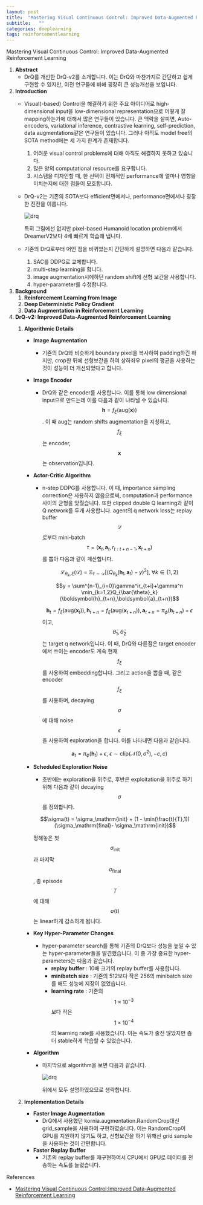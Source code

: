 ```yaml
---
layout: post
title:  "Mastering Visual Continuous Control: Improved Data-Augmented Reinforcement Learning 논문 리뷰 및 설명"
subtitle:   ""
categories: deeplearning
tags: reinforcementlearning
---
```

Mastering Visual Continuous Control:
Improved Data-Augmented Reinforcement Learning

1. **Abstract**
    - DrQ를 개선한 DrQ-v2를 소개합니다. 이는 DrQ와 마찬가지로 간단하고 쉽게 구현할 수 있지만, 이전 연구들에 비해 굉장히 큰 성능개선을 보입니다.
2. **Introduction**
    - Visual(-based) Control을 해결하기 위한 주요 아이디어로 high-dimensional input을 low-dimensional representation으로 어떻게 잘 mapping하는가에 대해서 많은 연구들이 있습니다. 큰 맥락을 살피면, Auto-encoders, variational inference, contrastive learning, self-prediction, data augmentations같은 연구들이 있습니다. 그러나 아직도 model free의 SOTA method에는 세 가지 한계가 존재합니다.
        1. 어려운 visual control problems에 대해 아직도 해결하지 못하고 있습니다.
        2. 많은 양의 computational resource를 요구합니다.
        3. 시스템을 디자인할 때, 한 선택이 전체적인 performance에 얼마나 영향을 미치는지에 대한 점들이 모호합니다.
    - DrQ-v2는 기존의 SOTA보다 efficient면에서나, performance면에서나 굉장한 진전을 이룹니다.

        ![drq](/assets/img/drq_2_0.PNG)

        특히 그림에선 없지만 pixel-based Humanoid location problem에서 DreamerV2보다 4배 빠르게 학습해 냅니다. 

    - 기존의 DrQ로부터 어떤 점을 바뀌었는지 간단하게 설명하면 다음과 같습니다.
        1. SAC를 DDPG로 교체합니다.
        2. multi-step learning을 합니다.
        3. image augmentation시에하던 random shift에 선형 보간을 사용합니다.
        4. hyper-parameter를 수정합니다.
3. **Background**
    1. **Reinforcement Learning from Image**
    2. **Deep Deterministic Policy Gradient**
    3. **Data Augmentation in Reinforcement Learning**
4. **DrQ-v2: Improved Data-Augmented Reinforcement Learning**
    1. **Algorithmic Details**
        - **Image Augmentation**
            - 기존의 DrQ와 비슷하게 boundary pixel을 복사하여 padding하긴 하지만, crop한 뒤에 선형보간을 하여 상하좌우 pixel의 평균을 사용하는 것이 성능이 더 개선되었다고 합니다.
        - **Image Encoder**
            - DrQ와 같은 encoder를 사용합니다. 이를 통해 low dimensional input으로 만드는데 이를 다음과 같이 나타낼 수 있습니다. $$\boldsymbol{h} = f_\xi(\mathrm{aug}(\boldsymbol{x}))$$. 이 때 aug는 random shifts augmentation을 지칭하고, $$f_\xi$$는 encoder, $$\boldsymbol{x}$$는 observation입니다.
        - **Actor-Critic Algorithm**
            - n-step DDPG를 사용합니다. 이 때, importance sampling correction은 사용하지 않음으로써, computation과 performance사이의 균형을 맞췄습니다. 또한 clipped double Q learning과 같이 Q network를 두개 사용합니다. agent의 q network loss는 replay buffer $$\mathcal{D}$$로부터 mini-batch $$\tau = (\boldsymbol{x}_t,\boldsymbol{a}_t,r_{t:t+n-1},\boldsymbol{x}_{t+n})$$를 뽑아 다음과 같이 계산합니다.

                $$\mathcal{L}_{\theta_k,\xi}(\mathcal{D}) = \mathbb{E}_{\tau \sim \mathcal{D}}[(Q_{\theta_k}(\boldsymbol{h}_t,\boldsymbol{a}_t)-y)^2], \ \forall k\in \{ 1,2\}$$

                $$y = \sum^{n-1}_{i=0}\gamma^ir_{t+i}+\gamma^n \min_{k=1,2}Q_{\bar{\theta}_k}(\boldsymbol{h}_{t+n},\boldsymbol{a}_{t+n})$$

                $$\boldsymbol{h}_t = f_\xi(\mathrm{aug}(\boldsymbol{x}_t)), \boldsymbol{h}_{t+n} = f_\xi(\mathrm{aug}(\boldsymbol{x}_{t+n})), \boldsymbol{a}_{t+n} = \pi_\phi(\boldsymbol{h}_{t+n})+\epsilon$$ 이고, $$\bar{\theta}_1,\bar{\theta}_2$$는 target q network입니다. 이 때, DrQ와 다른점은 target encoder에서 쓰이는 encoder도 계속 현재 $$f_\xi$$를 사용하여 embedding합니다. 그리고 action을 뽑을 때, 같은 encoder $$f_\xi$$를 사용하며, decaying $$\sigma$$에 대해 noise $$\epsilon$$을 사용하여 exploration을 합니다. 이를 나타내면 다음과 같습니다. 

                $$\boldsymbol{a}_t = \pi_\phi(\boldsymbol{h}_t) + \epsilon, \ \epsilon \sim \mathrm{clip}(\mathcal{N}(0,\sigma^2),-c,c)$$

        - **Scheduled Exploration Noise**
            - 초반에는 exploration을 위주로, 후반은 exploitation을 위주로 하기 위해 다음과 같이 decaying $$\sigma$$를 정의합니다.

            $$\sigma(t) = \sigma_\mathrm{init} + (1 - \min(\frac{t}{T},1))(\sigma_\mathrm{final}- \sigma_\mathrm{init})$$
            
            정해놓은 첫 $$\sigma_{\mathrm{init}}$$과 마지막 $$\sigma_{\mathrm{final}}$$, 총 episode $$T$$에 대해 $$\sigma(t)$$는 linear하게 감소하게 됩니다.
            
        - **Key Hyper-Parameter Changes**
            - hyper-parameter search를 통해 기존의 DrQ보다 성능을 높일 수 있는 hyper-parameter들을 발견했습니다. 이 중 가장 중요한 hyper-parameters는 다음과 같습니다.
                - **replay buffer** : 10배 크기의 replay buffer를 사용합니다.
                - **minibatch size** : 기존의 512보다 작은 256의 minibatch size를 해도 성능에 지장이 없었습니다.
                - **learning rate** : 기존의 $$1\times 10^{-3}$$보다 작은 $$1\times 10^{-4}$$의 learning rate를 사용했습니다. 이는 속도가 줄진 않았지만 좀 더 stable하게 학습할 수 있었습니다.
        - **Algorithm**
            - 마지막으로 algorithm을 보면 다음과 같습니다.

                ![drq](/assets/img/drq_2_1.PNG)

                위에서 모두 설명하였으므로 생략합니다.

    2. **Implementation Details**
        - **Faster Image Augmentation**
            - DrQ에서 사용했던 kornia.augmentation.RandomCrop대신 grid_sample을 사용하여 구현하였습니다. 이는 RandomCrop이 GPU를 지원하지 않기도 하고, 선형보간을 하기 위해선 grid sample을 사용하는 것이 간편합니다.
        - **Faster Replay Buffer**
            - 기존의 replay buffer를 재구현하여서 CPU에서 GPU로 데이터를 전송하는 속도를 늘렸습니다.


References

- [Mastering Visual Continuous Control:Improved Data-Augmented Reinforcement Learning](https://arxiv.org/abs/2107.09645)
